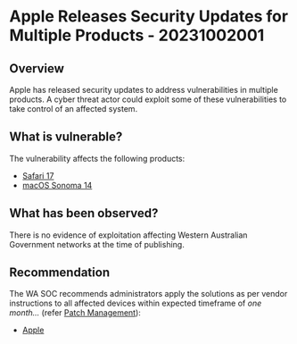 # Apple Releases Security Updates for Multiple Products - 20231002001

## Overview

Apple has released security updates to address vulnerabilities in multiple products. A cyber threat actor could exploit some of these vulnerabilities to take control of an affected system.

## What is vulnerable?

The vulnerability affects the following products:

-   [Safari 17](https://support.apple.com/en-us/HT213941 "About the security content of Safari 17")
-   [macOS Sonoma 14](https://support.apple.com/en-us/HT213940 "About the security content of macOS Sonoma 14")

## What has been observed?

There is no evidence of exploitation affecting Western Australian Government networks at the time of publishing.

## Recommendation

The WA SOC recommends administrators apply the solutions as per vendor instructions to all affected devices within expected timeframe of *one month...* (refer [Patch Management](../guidelines/patch-management.md)):

- [Apple](https://support.apple.com/en-us/HT201222)
